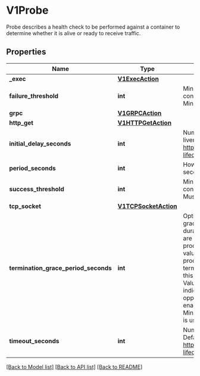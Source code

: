 # V1Probe

Probe describes a health check to be performed against a container to determine whether it is alive or ready to receive traffic.
## Properties
Name | Type | Description | Notes
------------ | ------------- | ------------- | -------------
**_exec** | [**V1ExecAction**](V1ExecAction.md) |  | [optional] 
**failure_threshold** | **int** | Minimum consecutive failures for the probe to be considered failed after having succeeded. Defaults to 3. Minimum value is 1. | [optional] 
**grpc** | [**V1GRPCAction**](V1GRPCAction.md) |  | [optional] 
**http_get** | [**V1HTTPGetAction**](V1HTTPGetAction.md) |  | [optional] 
**initial_delay_seconds** | **int** | Number of seconds after the container has started before liveness probes are initiated. More info: https://kubernetes.io/docs/concepts/workloads/pods/pod-lifecycle#container-probes | [optional] 
**period_seconds** | **int** | How often (in seconds) to perform the probe. Default to 10 seconds. Minimum value is 1. | [optional] 
**success_threshold** | **int** | Minimum consecutive successes for the probe to be considered successful after having failed. Defaults to 1. Must be 1 for liveness and startup. Minimum value is 1. | [optional] 
**tcp_socket** | [**V1TCPSocketAction**](V1TCPSocketAction.md) |  | [optional] 
**termination_grace_period_seconds** | **int** | Optional duration in seconds the pod needs to terminate gracefully upon probe failure. The grace period is the duration in seconds after the processes running in the pod are sent a termination signal and the time when the processes are forcibly halted with a kill signal. Set this value longer than the expected cleanup time for your process. If this value is nil, the pod&#39;s terminationGracePeriodSeconds will be used. Otherwise, this value overrides the value provided by the pod spec. Value must be non-negative integer. The value zero indicates stop immediately via the kill signal (no opportunity to shut down). This is a beta field and requires enabling ProbeTerminationGracePeriod feature gate. Minimum value is 1. spec.terminationGracePeriodSeconds is used if unset. | [optional] 
**timeout_seconds** | **int** | Number of seconds after which the probe times out. Defaults to 1 second. Minimum value is 1. More info: https://kubernetes.io/docs/concepts/workloads/pods/pod-lifecycle#container-probes | [optional] 

[[Back to Model list]](../README.md#documentation-for-models) [[Back to API list]](../README.md#documentation-for-api-endpoints) [[Back to README]](../README.md)


